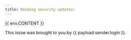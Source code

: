```yaml
---
title: Pending security updates!
---
```

{{ env.CONTENT }}

This issue was brought to you by {{ payload.sender.login }}.
